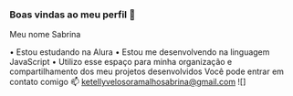 ### Boas vindas ao meu perfil 🌷
Meu nome Sabrina

• Estou estudando na Alura
• Estou me desenvolvendo na linguagem JavaScript
• Utilizo esse espaço para minha organização e compartilhamento dos meu projetos desenvolvidos
Você pode entrar em contato comigo 📫
ketellyvelosoramalhosabrina@gmail.com
![]
